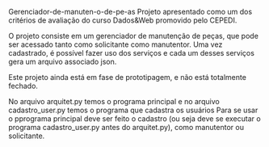  Gerenciador-de-manuten-o-de-pe-as
Projeto apresentado como um dos critérios de avaliação do curso Dados&amp;Web promovido pelo CEPEDI.

 O projeto consiste em um gerenciador de manutenção de peças, que pode ser acessado tanto como solicitante
como manutentor. Uma vez cadastrado, é possível fazer uso dos serviços e cada um desses serviços gera um arquivo
associado json.

Este projeto ainda está em fase de prototipagem, e não está totalmente fechado.

No arquivo arquitet.py temos o programa principal e no arquivo cadastro_user.py temos o programa que cadastra os usuários
Para se usar o pprograma principal deve ser feito o cadastro (ou seja deve se executar o programa cadastro_user.py antes do arquitet.py), como manutentor ou solicitante.



